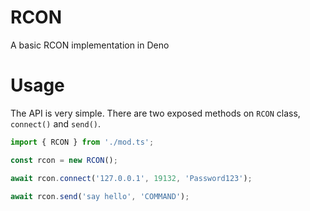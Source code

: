 # RCON
A basic RCON implementation in Deno

# Usage
The API is very simple. There are two exposed methods on `RCON` class, `connect()` and `send()`.

```ts
import { RCON } from './mod.ts';

const rcon = new RCON();

await rcon.connect('127.0.0.1', 19132, 'Password123');

await rcon.send('say hello', 'COMMAND');
